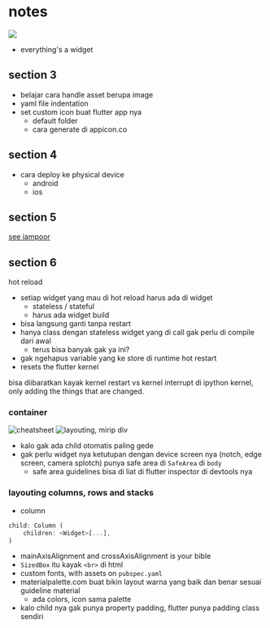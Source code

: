 # notes 
![](https://i.imgur.com/U2SR4Kd.png)
- everything's a widget

## section 3
- belajar cara handle asset berupa image
- yaml file indentation 
- set custom icon buat flutter app nya 
    - default folder 
    - cara generate di appicon.co

## section 4 
- cara deploy ke physical device
    - android
    - ios      

## section 5
[see iampoor](/iampoor/)

## section 6 
hot reload
- setiap widget yang mau di hot reload harus ada di widget
    - stateless / stateful
    - harus ada widget build
- bisa langsung ganti tanpa restart
- hanya class dengan stateless widget yang di call gak perlu di compile dari awal 
    - terus bisa banyak gak ya ini? 
- gak ngehapus variable yang ke store di runtime
hot restart 
- resets the flutter kernel 


bisa diibaratkan kayak kernel restart vs kernel interrupt di ipython kernel, only adding the things that are changed.  

### container 
![cheatsheet](https://medium.com/flutter-community/flutter-layout-cheat-sheet-5363348d037e)
![layouting, mirip div](https://flutter.dev/docs/development/ui/widgets/layout)
- kalo gak ada child otomatis paling gede
- gak perlu widget nya ketutupan dengan device screen nya (notch, edge screen, camera splotch) punya safe area di `SafeArea` di `body`
    - safe area guidelines bisa di liat di flutter inspector di devtools nya

### layouting columns, rows and stacks
- column 
```Dart
child: Column (
    children: <Widget>[...],
)
```
- mainAxisAlignment and crossAxisAlignment is your bible
- `SizedBox` itu kayak `<br>` di html
- custom fonts, with assets on `pubspec.yaml`
- materialpalette.com buat bikin layout warna yang baik dan benar sesuai guideline material
    - ada colors, icon sama palette
- kalo child nya gak punya property padding, flutter punya padding class sendiri 